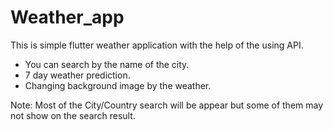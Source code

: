 # Weather_app

This is simple flutter weather application with the help of the using API.

- You can search by the name of the city.
- 7 day weather prediction.
- Changing background image by the weather.


Note: Most of the City/Country search will be appear but some of them may not show on the search result.

